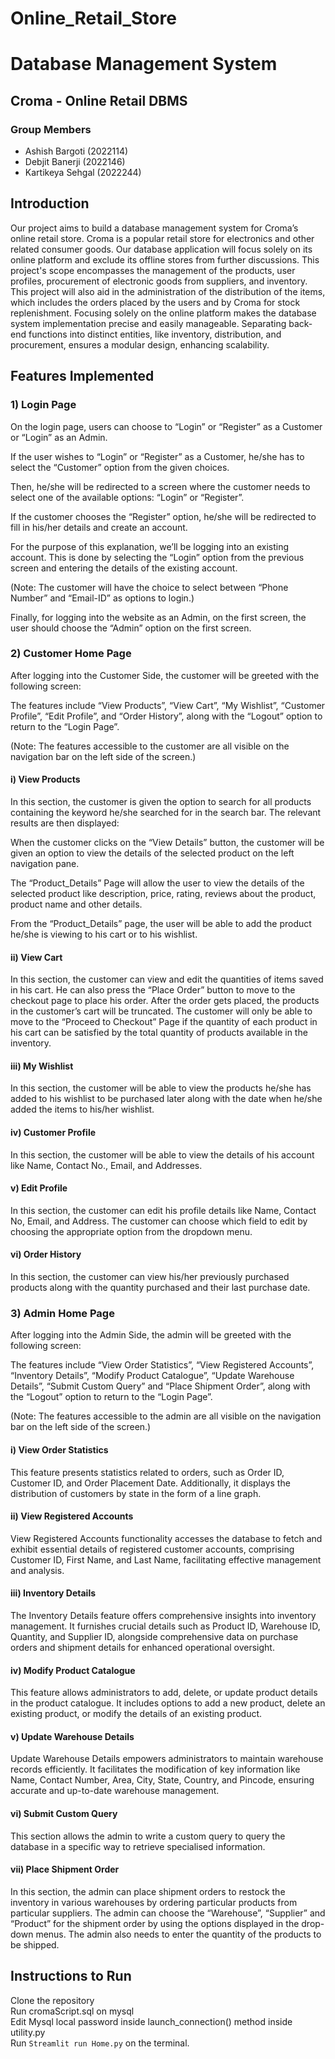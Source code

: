 # Online_Retail_Store

# Database Management System

## Croma - Online Retail DBMS

### Group Members
- Ashish Bargoti (2022114)
- Debjit Banerji (2022146)
- Kartikeya Sehgal (2022244)

## Introduction
Our project aims to build a database management system for Croma’s online retail store. Croma is a popular retail store for electronics and other related consumer goods. Our database application will focus solely on its online platform and exclude its offline stores from further discussions. This project's scope encompasses the management of the products, user profiles, procurement of electronic goods from suppliers, and inventory. This project will also aid in the administration of the distribution of the items, which includes the orders placed by the users and by Croma for stock replenishment. Focusing solely on the online platform makes the database system implementation precise and easily manageable. Separating back-end functions into distinct entities, like inventory, distribution, and procurement, ensures a modular design, enhancing scalability.

## Features Implemented

### 1) Login Page
On the login page, users can choose to “Login” or “Register” as a Customer or “Login” as an Admin.

If the user wishes to “Login” or “Register” as a Customer, he/she has to select the “Customer” option from the given choices.

Then, he/she will be redirected to a screen where the customer needs to select one of the available options: “Login” or “Register”.

If the customer chooses the “Register” option, he/she will be redirected to fill in his/her details and create an account.

For the purpose of this explanation, we’ll be logging into an existing account. This is done by selecting the “Login” option from the previous screen and entering the details of the existing account.

(Note: The customer will have the choice to select between “Phone Number” and “Email-ID” as options to login.)

Finally, for logging into the website as an Admin, on the first screen, the user should choose the “Admin” option on the first screen.

### 2) Customer Home Page
After logging into the Customer Side, the customer will be greeted with the following screen:

The features include “View Products”, “View Cart”, “My Wishlist”, “Customer Profile”, “Edit Profile”, and “Order History”, along with the “Logout” option to return to the “Login Page”.

(Note: The features accessible to the customer are all visible on the navigation bar on the left side of the screen.)

#### i) View Products
In this section, the customer is given the option to search for all products containing the keyword he/she searched for in the search bar. The relevant results are then displayed:

When the customer clicks on the “View Details” button, the customer will be given an option to view the details of the selected product on the left navigation pane. 

The “Product_Details” Page will allow the user to view the details of the selected product like description, price, rating, reviews about the product, product name and other details.

From the “Product_Details” page, the user will be able to add the product he/she is viewing to his cart or to his wishlist.

#### ii) View Cart
In this section, the customer can view and edit the quantities of items saved in his cart. He can also press the “Place Order” button to move to the checkout page to place his order. After the order gets placed, the products in the customer’s cart will be truncated. The customer will only be able to move to the “Proceed to Checkout” Page if the quantity of each product in his cart can be satisfied by the total quantity of products available in the inventory.

#### iii) My Wishlist
In this section, the customer will be able to view the products he/she has added to his wishlist to be purchased later along with the date when he/she added the items to his/her wishlist.

#### iv) Customer Profile
In this section, the customer will be able to view the details of his account like Name, Contact No., Email, and Addresses.

#### v) Edit Profile
In this section, the customer can edit his profile details like Name, Contact No, Email, and Address. The customer can choose which field to edit by choosing the appropriate option from the dropdown menu.

#### vi) Order History
In this section, the customer can view his/her previously purchased products along with the quantity purchased and their last purchase date.

### 3) Admin Home Page
After logging into the Admin Side, the admin will be greeted with the following screen:

The features include “View Order Statistics”, “View Registered Accounts”, “Inventory Details”, “Modify Product Catalogue”, “Update Warehouse Details”, “Submit Custom Query” and “Place Shipment Order”, along with the “Logout” option to return to the “Login Page”.

(Note: The features accessible to the admin are all visible on the navigation bar on the left side of the screen.)

#### i) View Order Statistics
This feature presents statistics related to orders, such as Order ID, Customer ID, and Order Placement Date. Additionally, it displays the distribution of customers by state in the form of a line graph.

#### ii) View Registered Accounts
View Registered Accounts functionality accesses the database to fetch and exhibit essential details of registered customer accounts, comprising Customer ID, First Name, and Last Name, facilitating effective management and analysis.

#### iii) Inventory Details
The Inventory Details feature offers comprehensive insights into inventory management. It furnishes crucial details such as Product ID, Warehouse ID, Quantity, and Supplier ID, alongside comprehensive data on purchase orders and shipment details for enhanced operational oversight.

#### iv) Modify Product Catalogue
This feature allows administrators to add, delete, or update product details in the product catalogue. It includes options to add a new product, delete an existing product, or modify the details of an existing product.

#### v) Update Warehouse Details
Update Warehouse Details empowers administrators to maintain warehouse records efficiently. It facilitates the modification of key information like Name, Contact Number, Area, City, State, Country, and Pincode, ensuring accurate and up-to-date warehouse management.

#### vi) Submit Custom Query
This section allows the admin to write a custom query to query the database in a specific way to retrieve specialised information.

#### vii) Place Shipment Order
In this section, the admin can place shipment orders to restock the inventory in various warehouses by ordering particular products from particular suppliers. The admin can choose the “Warehouse”, “Supplier” and “Product” for the shipment order by using the options displayed in the drop-down menus. The admin also needs to enter the quantity of the products to be shipped.

## Instructions to Run
Clone the repository<br>
Run cromaScript.sql on mysql<br>
Edit Mysql local password inside launch_connection() method inside utility.py <br>
Run `Streamlit run Home.py` on the terminal.
